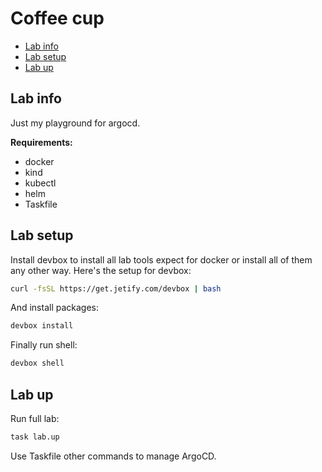 # Coffee cup
<!-- TOC start (generated with https://github.com/derlin/bitdowntoc) -->

- [Lab info](#lab-info)
- [Lab setup](#lab-setup)
- [Lab up](#lab-up)

<!-- TOC end -->

## Lab info

Just my playground for argocd.

**Requirements:**

- docker
- kind
- kubectl
- helm
- Taskfile

## Lab setup

Install devbox to install all lab tools expect for docker or install all of them any other way. Here's
the setup for devbox:

```bash
curl -fsSL https://get.jetify.com/devbox | bash
```

And install packages:

```bash
devbox install
```

Finally run shell:

```bash
devbox shell
```

## Lab up

Run full lab:

```bash
task lab.up
```

Use Taskfile other commands to manage ArgoCD.
